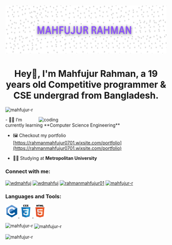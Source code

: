 <h1 align="center">
  <img src="mahfuj.jpg" height="150" width="-10" />
</h1>

<h1 align="center">Hey👋, I'm Mahfujur Rahman, a 19 years old Competitive programmer & CSE undergrad from Bangladesh.</h1>
<p align="left"> <img src="https://komarev.com/ghpvc/?username=mahfujur-r&label=Profile%20views&color=0e75b6&style=flat" alt="mahfujur-r" /> </p>
<img align="right" alt="coding"width="400"src="https://user-images.githubusercontent.com/55389276/140866485-8fb1c876-9a8f-4d6a-98dc-08c4981eaf70.gif">
- 👨‍💻 I’m currently learning **Computer Science Engineering**

- 🖼️ Checkout my portfolio [https://rahmanmahfujur0701.wixsite.com/portfolio](https://rahmanmahfujur0701.wixsite.com/portfolio)

- 👨‍💻 Studying at **Metropolitan University**

<h3 align="left">Connect with me:</h3>
<p align="left">
<a href="https://fb.com/wdmahfuj" target="blank"><img align="center" src="https://raw.githubusercontent.com/rahuldkjain/github-profile-readme-generator/master/src/images/icons/Social/facebook.svg" alt="wdmahfuj" height="30" width="40" /></a>
<a href="https://instagram.com/wdmahfuj" target="blank"><img align="center" src="https://raw.githubusercontent.com/rahuldkjain/github-profile-readme-generator/master/src/images/icons/Social/instagram.svg" alt="wdmahfuj" height="30" width="40" /></a>
<a href="https://www.hackerrank.com/rahmanmahfujur01" target="blank"><img align="center" src="https://raw.githubusercontent.com/rahuldkjain/github-profile-readme-generator/master/src/images/icons/Social/hackerrank.svg" alt="rahmanmahfujur01" height="30" width="40" /></a>
<a href="https://codeforces.com/profile/mahfujur-r" target="blank"><img align="center" src="https://raw.githubusercontent.com/rahuldkjain/github-profile-readme-generator/master/src/images/icons/Social/codeforces.svg" alt="mahfujur-r" height="30" width="40" /></a>
</p>

<h3 align="left">Languages and Tools:</h3>
<p align="left"> <a href="https://www.cprogramming.com/" target="_blank" rel="noreferrer"> <img src="https://raw.githubusercontent.com/devicons/devicon/master/icons/c/c-original.svg" alt="c" width="40" height="40"/> </a> <a href="https://www.w3schools.com/css/" target="_blank" rel="noreferrer"> <img src="https://raw.githubusercontent.com/devicons/devicon/master/icons/css3/css3-original-wordmark.svg" alt="css3" width="40" height="40"/> </a> <a href="https://www.w3.org/html/" target="_blank" rel="noreferrer"> <img src="https://raw.githubusercontent.com/devicons/devicon/master/icons/html5/html5-original-wordmark.svg" alt="html5" width="40" height="40"/> </a> </p>

<p><img align="left" src="https://github-readme-stats.vercel.app/api/top-langs?username=mahfujur-r&show_icons=true&locale=en&layout=compact" alt="mahfujur-r" /></p>

<p>&nbsp;<img align="center" src="https://github-readme-stats.vercel.app/api?username=mahfujur-r&show_icons=true&locale=en" alt="mahfujur-r" /></p>

<p><img align="center" src="https://github-readme-streak-stats.herokuapp.com/?user=mahfujur-r&" alt="mahfujur-r" /></p>
